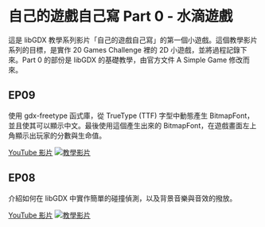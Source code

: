 自己的遊戲自己寫 Part 0 - 水滴遊戲
===================================

這是 libGDX 教學系列影片「自己的遊戲自己寫」的第一個小遊戲。這個教學影片系列的目標，是實作 20 Games Challenge 裡的 2D 小遊戲，並將過程記錄下來。Part 0 的部份是 libGDX 的基礎教學，由官方文件 A Simple Game 修改而來。

EP09
---------------

使用 gdx-freetype 函式庫，從 TrueType (TTF) 字型中動態產生 BitmapFont，並且使其可以顯示中文。最後使用這個產生出來的 BitmapFont，在遊戲畫面左上角顯示出玩家的分數與生命值。

[YouTube 影片](https://youtu.be/8pJXFn68ISk)
[![教學影片](https://img.youtube.com/vi/8pJXFn68ISk/default.jpg)](https://youtu.be/8pJXFn68ISk)

EP08
---------------

介紹如何在 libGDX 中實作簡單的碰撞偵測，以及背景音樂與音效的撥放。

[YouTube 影片](https://youtu.be/KsVhWt9HJ2U)
[![教學影片](https://img.youtube.com/vi/KsVhWt9HJ2U/default.jpg)](https://youtu.be/KsVhWt9HJ2U)
